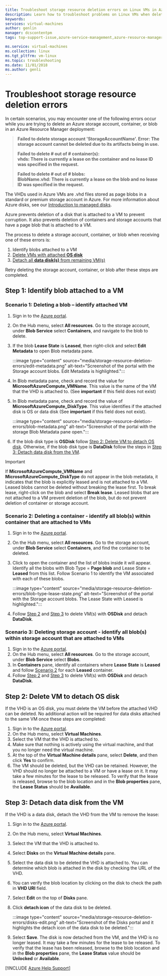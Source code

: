 ```yaml
---
title: Troubleshoot storage resource deletion errors on Linux VMs in Azure
description: Learn how to troubleshoot problems on Linux VMs when deleting storage resources containing attached VHDs.
keywords: 
services: virtual-machines
author: genlin
manager: dcscontentpm
tags: top-support-issue,azure-service-management,azure-resource-manager

ms.service: virtual-machines
ms.collection: linux
ms.tgt_pltfrm: vm-linux
ms.topic: troubleshooting
ms.date: 11/01/2018
ms.author: genli
---
```


# Troubleshoot storage resource deletion errors

In certain scenarios, you may encounter one of the following errors occur while you are trying to delete an Azure storage account, container, or blob in an Azure Resource Manager deployment:

> **Failed to delete storage account 'StorageAccountName'. Error: The storage account cannot be deleted due to its artifacts being in use.**
>
> **Failed to delete # out of # container(s):<br>vhds: There is currently a lease on the container and no lease ID was specified in the request.**
>
> **Failed to delete # out of # blobs:<br>BlobName.vhd: There is currently a lease on the blob and no lease ID was specified in the request.**

The VHDs used in Azure VMs are .vhd files stored as page blobs in a standard or premium storage account in Azure. For more information about Azure disks, see our [Introduction to managed disks](/azure/virtual-machines/managed-disks-overview).

Azure prevents deletion of a disk that is attached to a VM to prevent corruption. It also prevents deletion of containers and storage accounts that have a page blob that is attached to a VM.

The process to delete a storage account, container, or blob when receiving one of these errors is:

1. Identify blobs attached to a VM
2. [Delete VMs with attached **OS disk**](#step-2-delete-vm-to-detach-os-disk)
3. [Detach all **data disk(s)** from remaining VM(s)](#step-3-detach-data-disk-from-the-vm)

Retry deleting the storage account, container, or blob after these steps are completed.

## Step 1: Identify blob attached to a VM

### Scenario 1: Deleting a blob – identify attached VM

1. Sign in to the [Azure portal](https://portal.azure.com).
2. On the Hub menu, select **All resources**. Go to the storage account, under **Blob Service** select **Containers**, and navigate to the blob to delete.
3. If the blob **Lease State** is **Leased**, then right-click and select **Edit Metadata** to open Blob metadata pane.

    :::image type="content" source="media/storage-resource-deletion-errors/edit-metadata.png" alt-text="Screenshot of the portal with the Storage account blobs. Edit Metadata is highlighted.":::

4. In Blob metadata pane, check and record the value for **MicrosoftAzureCompute_VMName**. This value is the name of the VM that the VHD is attached to. (See **important** if this field does not exist)
5. In Blob metadata pane, check and record the value of **MicrosoftAzureCompute_DiskType**. This value identifies if the attached disk is OS or data disk (See **important** if this field does not exist).

     :::image type="content" source="media/storage-resource-deletion-errors/blob-metadata.png" alt-text="Screenshot of the portal with the storage Blob Metadata pane open.":::

6. If the blob disk type is **OSDisk** follow [Step 2: Delete VM to detach OS disk](#step-2-delete-vm-to-detach-os-disk). Otherwise, if the blob disk type is **DataDisk** follow the steps in [Step 3: Detach data disk from the VM](#step-3-detach-data-disk-from-the-vm).

> [!IMPORTANT]
> If **MicrosoftAzureCompute_VMName** and **MicrosoftAzureCompute_DiskType** do not appear in the blob metadata, it indicates that the blob is explicitly leased and is not attached to a VM. Leased blobs cannot be deleted without breaking the lease first. To break lease, right-click on the blob and select **Break lease**. Leased blobs that are not attached to a VM prevent deletion of the blob, but do not prevent deletion of container or storage account.

### Scenario 2: Deleting a container - identify all blob(s) within container that are attached to VMs

1. Sign in to the [Azure portal](https://portal.azure.com).
2. On the Hub menu, select **All resources**. Go to the storage account, under **Blob Service** select **Containers**, and find the container to be deleted.
3. Click to open the container and the list of blobs inside it will appear. Identify all the blobs with Blob Type = **Page blob** and Lease State = **Leased** from this list. Follow Scenario 1 to identify the VM associated with each of these blobs.

    :::image type="content" source="media/storage-resource-deletion-errors/blob-type-lease-state.png" alt-text="Screenshot of the portal with the Storage account blobs. The Lease State with Leased is highlighted.":::

4. Follow [Step 2](#step-2-delete-vm-to-detach-os-disk) and [Step 3](#step-3-detach-data-disk-from-the-vm) to delete VM(s) with **OSDisk** and detach **DataDisk**.

### Scenario 3: Deleting storage account - identify all blob(s) within storage account that are attached to VMs

1. Sign in to the [Azure portal](https://portal.azure.com).
2. On the Hub menu, select **All resources**. Go to the storage account, under **Blob Service** select **Blobs**.
3. In **Containers** pane, identify all containers where **Lease State** is **Leased** and follow [Scenario 2](#scenario-2-deleting-a-container---identify-all-blobs-within-container-that-are-attached-to-vms) for each **Leased** container.
4. Follow [Step 2](#step-2-delete-vm-to-detach-os-disk) and [Step 3](#step-3-detach-data-disk-from-the-vm) to delete VM(s) with **OSDisk** and detach **DataDisk**.

## Step 2: Delete VM to detach OS disk

If the VHD is an OS disk, you must delete the VM before the attached VHD can be deleted. No additional action will be required for data disks attached to the same VM once these steps are completed:

1. Sign in to the [Azure portal](https://portal.azure.com).
2. On the Hub menu, select **Virtual Machines**.
3. Select the VM that the VHD is attached to.
4. Make sure that nothing is actively using the virtual machine, and that you no longer need the virtual machine.
5. At the top of the **Virtual Machine details** pane, select **Delete**, and then click **Yes** to confirm.
6. The VM should be deleted, but the VHD can be retained. However, the VHD should no longer be attached to a VM or have a lease on it. It may take a few minutes for the lease to be released. To verify that the lease is released, browse to the blob location and in the **Blob properties** pane, the **Lease Status** should be **Available**.

## Step 3: Detach data disk from the VM

If the VHD is a data disk, detach the VHD from the VM to remove the lease:

1. Sign in to the [Azure portal](https://portal.azure.com).
2. On the Hub menu, select **Virtual Machines**.
3. Select the VM that the VHD is attached to.
4. Select **Disks** on the **Virtual Machine details** pane.
5. Select the data disk to be deleted the VHD is attached to. You can determine which blob is attached in the disk by checking the URL of the VHD.
6. You can verify the blob location by clicking on the disk to check the path in **VHD URI** field.
7. Select **Edit** on the top of **Disks** pane.
8. Click **detach icon** of the data disk to be deleted.

     :::image type="content" source="media/storage-resource-deletion-errors/disks-edit.png" alt-text="Screenshot of the Disks portal and it highlights the detach icon of the data disk to be deleted.":::

9. Select **Save**. The disk is now detached from the VM, and the VHD is no longer leased. It may take a few minutes for the lease to be released. To verify that the lease has been released, browse to the blob location and in the **Blob properties** pane, the **Lease Status** value should be **Unlocked** or **Available**.

[Storage deletion errors in Resource Manager deployment]: #storage-delete-errors-in-rm

[!INCLUDE [Azure Help Support](../../includes/azure-help-support.md)]
